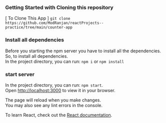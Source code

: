 ### Getting Started with Cloning this repository

 [ To Clone This App ] `git clone https://github.com/ModRanjan/reactProjects--practice/tree/main/counter-app`

### Install all dependencies
Before you starting the npm server you have to install all the dependencies. So, to install all dependencies. \
In the project directory, you can run: `npm i` or `npm install`

### start server
In the project directory, you can run: `npm start`. \
Open [http://localhost:3000](http://localhost:3000) to view it in your browser.

The page will reload when you make changes.\
You may also see any lint errors in the console.

To learn React, check out the [React documentation](https://reactjs.org/).
